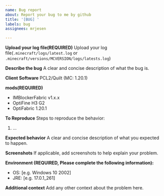 ```yaml
---
name: Bug report
about: Report your bug to me by github
title: '[BUG] '
labels: bug
assignees: mrjesen

---
```


**Upload your log file(REQUIRED)**
Upload your log file(`.minecraft/logs/latest.log` or `.minecraft/versions/MCVERSION/logs/latests.log`)

**Describe the bug**
A clear and concise description of what the bug is.

**Client Software**
PCL2/Quilt (MC: 1.20.1)

**mods(REQUIRED)**
 - IMBlockerFabric v1.x.x
 - OptiFine H3 G2
 - OptiFabric 1.20.1

**To Reproduce**
Steps to reproduce the behavior:
1. ...

**Expected behavior**
A clear and concise description of what you expected to happen.

**Screenshots**
If applicable, add screenshots to help explain your problem.

**Environment (REQUIRED, Please complete the following information):**
 - OS: [e.g. Windows 10 2002]
 - JRE: [e.g. 17.0.1_261]

**Additional context**
Add any other context about the problem here.
